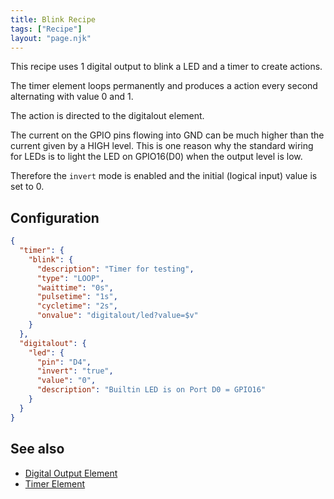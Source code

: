 ```yaml
---
title: Blink Recipe
tags: ["Recipe"]
layout: "page.njk"
---
```


This recipe uses 1 digital output to blink a LED and a timer to create actions.

The timer element loops permanently and produces a action every second alternating with value 0 and 1.

The action is directed to the digitalout element.

The current on the GPIO pins flowing into GND can be much higher than the current given by a HIGH level.
This is one reason why the standard wiring for LEDs is to light the LED on GPIO16(D0) when the output level is low.

Therefore the `invert` mode is enabled and the initial (logical input) value is set to 0.

## Configuration

``` json
{
  "timer": {
    "blink": {
      "description": "Timer for testing",
      "type": "LOOP",
      "waittime": "0s",
      "pulsetime": "1s",
      "cycletime": "2s",
      "onvalue": "digitalout/led?value=$v"
    }
  },
  "digitalout": {
    "led": {
      "pin": "D4",
      "invert": "true",
      "value": "0",
      "description": "Builtin LED is on Port D0 = GPIO16"
    }
  }
}
```

## See also

* [Digital Output Element](/elements/digitalout.md)
* [Timer Element](/elements/timer.md)

